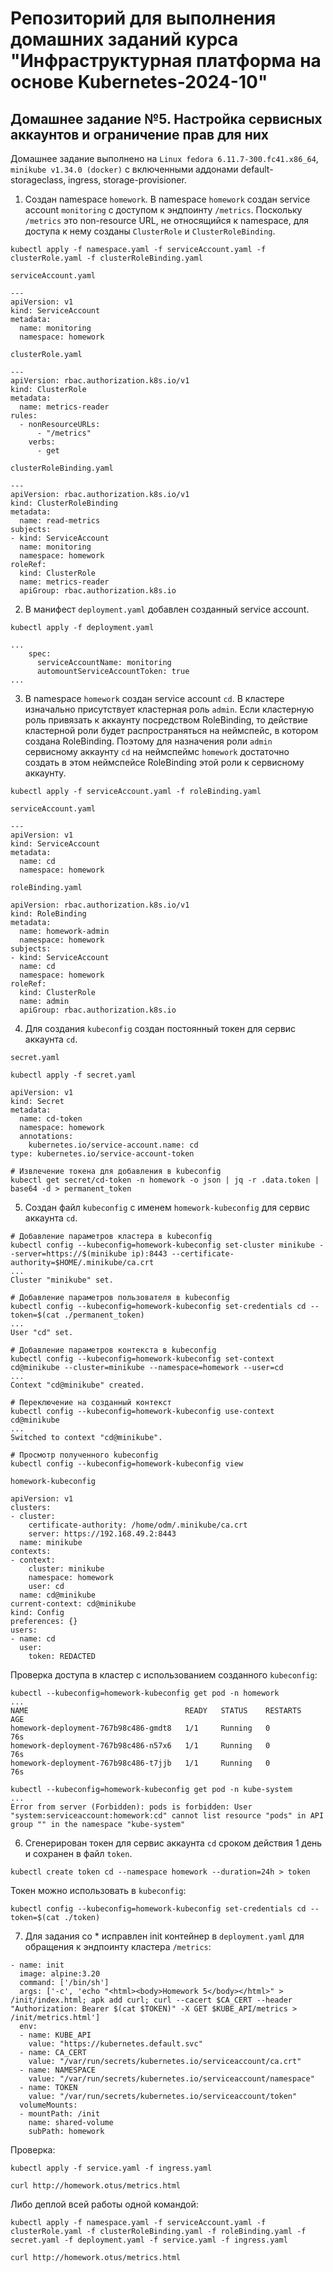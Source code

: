 # Репозиторий для выполнения домашних заданий курса "Инфраструктурная платформа на основе Kubernetes-2024-10" 

## Домашнее задание №5. Настройка сервисных аккаунтов и ограничение прав для них

Домашнее задание выполнено на `Linux fedora 6.11.7-300.fc41.x86_64`, `minikube v1.34.0 (docker)` с включенными аддонами default-storageclass, ingress, storage-provisioner.

1. Создан namespace `homework`. В namespace `homework` создан service account `monitoring` с доступом к эндпоинту `/metrics`. Поскольку `/metrics` это non-resource URL, не относящийся к namespace, для доступа к нему созданы `ClusterRole` и `ClusterRoleBinding`.

```
kubectl apply -f namespace.yaml -f serviceAccount.yaml -f clusterRole.yaml -f clusterRoleBinding.yaml
```

`serviceAccount.yaml`
```
---
apiVersion: v1
kind: ServiceAccount
metadata:
  name: monitoring
  namespace: homework
```
`clusterRole.yaml`
```
---
apiVersion: rbac.authorization.k8s.io/v1
kind: ClusterRole
metadata:
  name: metrics-reader
rules:
  - nonResourceURLs:
      - "/metrics"
    verbs:
      - get
```
`clusterRoleBinding.yaml`
```
---
apiVersion: rbac.authorization.k8s.io/v1
kind: ClusterRoleBinding
metadata:
  name: read-metrics
subjects:
- kind: ServiceAccount
  name: monitoring
  namespace: homework
roleRef:
  kind: ClusterRole
  name: metrics-reader
  apiGroup: rbac.authorization.k8s.io
```
2. В манифест `deployment.yaml` добавлен созданный service account.
```
kubectl apply -f deployment.yaml
```

```
...
    spec:
      serviceAccountName: monitoring
      automountServiceAccountToken: true
...
```

3. В namespace `homework` создан service account `cd`. В кластере изначально присутствует кластерная роль `admin`. Если кластерную роль привязать к аккаунту посредством RoleBinding, то действие кластерной роли будет распространяться на неймспейс, в котором создана RoleBinding. Поэтому для назначения роли `admin` сервисному аккаунту `cd` на неймспеймс `homework` достаточно создать в этом неймспейсе RoleBinding этой роли к сервисному аккаунту.
```
kubectl apply -f serviceAccount.yaml -f roleBinding.yaml
```

`serviceAccount.yaml`
```
---
apiVersion: v1
kind: ServiceAccount
metadata:
  name: cd
  namespace: homework
```

`roleBinding.yaml`
```
apiVersion: rbac.authorization.k8s.io/v1
kind: RoleBinding
metadata:
  name: homework-admin
  namespace: homework
subjects:
- kind: ServiceAccount
  name: cd
  namespace: homework
roleRef:
  kind: ClusterRole
  name: admin
  apiGroup: rbac.authorization.k8s.io
```

4. Для создания `kubeconfig` создан постоянный токен для сервис аккаунта `cd`.

`secret.yaml`
```
kubectl apply -f secret.yaml
```
```
apiVersion: v1
kind: Secret
metadata:
  name: cd-token
  namespace: homework
  annotations:
    kubernetes.io/service-account.name: cd
type: kubernetes.io/service-account-token
```
```
# Извлечение токена для добавления в kubeconfig
kubectl get secret/cd-token -n homework -o json | jq -r .data.token | base64 -d > permanent_token
```

5. Создан файл `kubeconfig` с именем `homework-kubeconfig` для сервис аккаунта `cd`.

```
# Добавление параметров кластера в kubeconfig
kubectl config --kubeconfig=homework-kubeconfig set-cluster minikube --server=https://$(minikube ip):8443 --certificate-authority=$HOME/.minikube/ca.crt
...
Cluster "minikube" set.

# Добавление параметров пользователя в kubeconfig
kubectl config --kubeconfig=homework-kubeconfig set-credentials cd --token=$(cat ./permanent_token)
...
User "cd" set.

# Добавление параметров контекста в kubeconfig
kubectl config --kubeconfig=homework-kubeconfig set-context cd@minikube --cluster=minikube --namespace=homework --user=cd
...
Context "cd@minikube" created.

# Переключение на созданный контекст
kubectl config --kubeconfig=homework-kubeconfig use-context cd@minikube
...
Switched to context "cd@minikube".

# Просмотр полученного kubeconfig
kubectl config --kubeconfig=homework-kubeconfig view
```

`homework-kubeconfig`
```
apiVersion: v1
clusters:
- cluster:
    certificate-authority: /home/odm/.minikube/ca.crt
    server: https://192.168.49.2:8443
  name: minikube
contexts:
- context:
    cluster: minikube
    namespace: homework
    user: cd
  name: cd@minikube
current-context: cd@minikube
kind: Config
preferences: {}
users:
- name: cd
  user:
    token: REDACTED
```
Проверка доступа в кластер с использованием созданного `kubeconfig`:

```
kubectl --kubeconfig=homework-kubeconfig get pod -n homework
...
NAME                                   READY   STATUS    RESTARTS   AGE
homework-deployment-767b98c486-gmdt8   1/1     Running   0          76s
homework-deployment-767b98c486-n57x6   1/1     Running   0          76s
homework-deployment-767b98c486-t7jjb   1/1     Running   0          76s
```

```
kubectl --kubeconfig=homework-kubeconfig get pod -n kube-system
...
Error from server (Forbidden): pods is forbidden: User "system:serviceaccount:homework:cd" cannot list resource "pods" in API group "" in the namespace "kube-system"
```

6. Сгенерирован токен для сервис аккаунта `cd` сроком действия 1 день и сохранен в файл `token`.

```
kubectl create token cd --namespace homework --duration=24h > token
``` 
Токен можно использовать в `kubeconfig`:

```
kubectl config --kubeconfig=homework-kubeconfig set-credentials cd --token=$(cat ./token)
```

7. Для задания со * исправлен init контейнер в `deployment.yaml` для обращения к эндпоинту кластера `/metrics`:

```
- name: init
  image: alpine:3.20
  command: ['/bin/sh']
  args: ['-c', 'echo "<html><body>Homework 5</body></html>" > /init/index.html; apk add curl; curl --cacert $CA_CERT --header "Authorization: Bearer $(cat $TOKEN)" -X GET $KUBE_API/metrics > /init/metrics.html']
  env:
  - name: KUBE_API
    value: "https://kubernetes.default.svc"
  - name: CA_CERT
    value: "/var/run/secrets/kubernetes.io/serviceaccount/ca.crt"
  - name: NAMESPACE
    value: "/var/run/secrets/kubernetes.io/serviceaccount/namespace"
  - name: TOKEN
    value: "/var/run/secrets/kubernetes.io/serviceaccount/token"
  volumeMounts:
  - mountPath: /init
    name: shared-volume
    subPath: homework
```
Проверка:

```
kubectl apply -f service.yaml -f ingress.yaml

curl http://homework.otus/metrics.html
```

Либо деплой всей работы одной командой:
```
kubectl apply -f namespace.yaml -f serviceAccount.yaml -f clusterRole.yaml -f clusterRoleBinding.yaml -f roleBinding.yaml -f secret.yaml -f deployment.yaml -f service.yaml -f ingress.yaml

curl http://homework.otus/metrics.html
```

